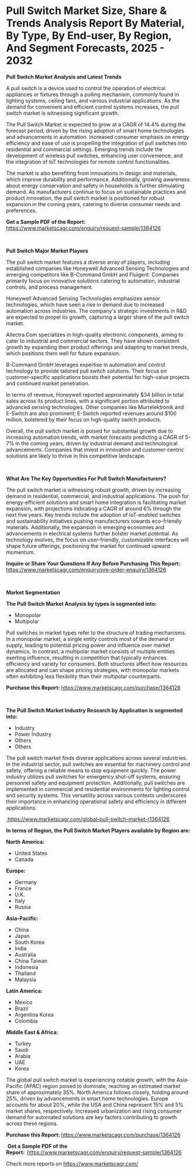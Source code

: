 <p><h1>Pull Switch Market Size, Share & Trends Analysis Report By Material, By Type, By End-user, By Region, And Segment Forecasts, 2025 - 2032</h1></p><p><strong>Pull Switch Market Analysis and Latest Trends</strong></p>
<p><p>A pull switch is a device used to control the operation of electrical appliances or fixtures through a pulling mechanism, commonly found in lighting systems, ceiling fans, and various industrial applications. As the demand for convenient and efficient control systems increases, the pull switch market is witnessing significant growth.</p><p>The Pull Switch Market is expected to grow at a CAGR of 14.4% during the forecast period, driven by the rising adoption of smart home technologies and advancements in automation. Increased consumer emphasis on energy efficiency and ease of use is propelling the integration of pull switches into residential and commercial settings. Emerging trends include the development of wireless pull switches, enhancing user convenience, and the integration of IoT technologies for remote control functionalities. </p><p>The market is also benefiting from innovations in design and materials, which improve durability and performance. Additionally, growing awareness about energy conservation and safety in households is further stimulating demand. As manufacturers continue to focus on sustainable practices and product innovation, the pull switch market is positioned for robust expansion in the coming years, catering to diverse consumer needs and preferences.</p></p>
<p><strong>Get a Sample PDF of the Report:&nbsp;</strong> <a href="https://www.marketscagr.com/enquiry/request-sample/1364126?utm_campaign=1166&utm_medium=2&utm_source=Github&utm_content=ia&utm_term=19022025&utm_id=pull-switch">https://www.marketscagr.com/enquiry/request-sample/1364126</a></p>
<p>&nbsp;</p>
<p><strong>Pull Switch Major Market Players</strong></p>
<p><p>The pull switch market features a diverse array of players, including established companies like Honeywell Advanced Sensing Technologies and emerging competitors like B-Command GmbH and Fluigent. Companies primarily focus on innovative solutions catering to automation, industrial controls, and process management. </p><p>Honeywell Advanced Sensing Technologies emphasizes sensor technologies, which have seen a rise in demand due to increased automation across industries. The company's strategic investments in R&D are expected to propel its growth, capturing a larger share of the pull switch market.</p><p>Allectra.Com specializes in high-quality electronic components, aiming to cater to industrial and commercial sectors. They have shown consistent growth by expanding their product offerings and adapting to market trends, which positions them well for future expansion.</p><p>B-Command GmbH leverages expertise in automation and control technology to provide tailored pull switch solutions. Their focus on customer-specific applications boosts their potential for high-value projects and continued market penetration. </p><p>In terms of revenue, Honeywell reported approximately $34 billion in total sales across its product lines, with a significant portion attributed to advanced sensing technologies. Other companies like Murrelektronik and E-Switch are also prominent; E-Switch reported revenues around $100 million, bolstered by their focus on high-quality switch products. </p><p>Overall, the pull switch market is poised for substantial growth due to increasing automation trends, with market forecasts predicting a CAGR of 5-7% in the coming years, driven by industrial demand and technological advancements. Companies that invest in innovation and customer-centric solutions are likely to thrive in this competitive landscape.</p></p>
<p>&nbsp;</p>
<p><strong>What Are The Key Opportunities For Pull Switch Manufacturers?</strong></p>
<p><p>The pull switch market is witnessing robust growth, driven by increasing demand in residential, commercial, and industrial applications. The push for energy-efficient solutions and smart home integration is facilitating market expansion, with projections indicating a CAGR of around 6% through the next five years. Key trends include the adoption of IoT-enabled switches and sustainability initiatives pushing manufacturers towards eco-friendly materials. Additionally, the expansion in emerging economies and advancements in electrical systems further bolster market potential. As technology evolves, the focus on user-friendly, customizable interfaces will shape future offerings, positioning the market for continued upward momentum.</p></p>
<p><strong>Inquire or Share Your Questions If Any Before Purchasing This Report:</strong> <a href="https://www.marketscagr.com/enquiry/pre-order-enquiry/1364126?utm_campaign=1166&utm_medium=2&utm_source=Github&utm_content=ia&utm_term=19022025&utm_id=pull-switch">https://www.marketscagr.com/enquiry/pre-order-enquiry/1364126</a></p>
<p>&nbsp;</p>
<p><strong>Market Segmentation</strong></p>
<p><strong>The Pull Switch Market Analysis by types is segmented into:</strong></p>
<p><ul><li>Monopolar</li><li>Multipolar</li></ul></p>
<p><p>Pull switches in market types refer to the structure of trading mechanisms. In a monopolar market, a single entity controls most of the demand or supply, leading to potential pricing power and influence over market dynamics. In contrast, a multipolar market consists of multiple entities exerting influence, resulting in competition that typically enhances efficiency and variety for consumers. Both structures affect how resources are allocated and can shape pricing strategies, with monopolar markets often exhibiting less flexibility than their multipolar counterparts.</p></p>
<p><strong>Purchase this Report:&nbsp;</strong><a href="https://www.marketscagr.com/purchase/1364126?utm_campaign=1166&utm_medium=2&utm_source=Github&utm_content=ia&utm_term=19022025&utm_id=pull-switch">https://www.marketscagr.com/purchase/1364126</a></p>
<p>&nbsp;</p>
<p><strong>The Pull Switch Market Industry Research by Application is segmented into:</strong></p>
<p><ul><li>Industry</li><li>Power Industry</li><li>Others</li><li>Others</li></ul></p>
<p><p>The pull switch market finds diverse applications across several industries. In the industrial sector, pull switches are essential for machinery control and safety, offering a reliable means to stop equipment quickly. The power industry utilizes pull switches for emergency shut-off systems, ensuring personnel safety and equipment protection. Additionally, pull switches are implemented in commercial and residential environments for lighting control and security systems. This versatility across various contexts underscores their importance in enhancing operational safety and efficiency in different applications.</p></p>
<p><a href="https://www.marketscagr.com/global-pull-switch-market-r1364126?utm_campaign=1166&utm_medium=2&utm_source=Github&utm_content=ia&utm_term=19022025&utm_id=pull-switch">&nbsp;https://www.marketscagr.com/global-pull-switch-market-r1364126</a></p>
<p><strong>In terms of Region, the Pull Switch Market Players available by Region are:</strong></p>
<p>
    <p> <strong> North America: </strong>
        <ul>
            <li>United States</li>
            <li>Canada</li>
        </ul>
        </p> 
    <p> <strong> Europe: </strong>
        <ul>
            <li>Germany</li>
            <li>France</li>
            <li>U.K.</li>
            <li>Italy</li>
            <li>Russia</li>
        </ul>
        </p> 
    <p> <strong> Asia-Pacific: </strong>
        <ul>
            <li>China</li>
            <li>Japan</li>
            <li>South Korea</li>
            <li>India</li>
            <li>Australia</li>
            <li>China Taiwan</li>
            <li>Indonesia</li>
            <li>Thailand</li>
            <li>Malaysia</li>
        </ul>
        </p> 
    <p> <strong> Latin America: </strong>
        <ul>
            <li>Mexico</li>
            <li>Brazil</li>
            <li>Argentina Korea</li>
            <li>Colombia</li>
        </ul>
        </p> 
    <p> <strong> Middle East & Africa: </strong>
        <ul>
            <li>Turkey</li>
            <li>Saudi</li>
            <li>Arabia</li>
            <li>UAE</li>
            <li>Korea</li>
        </ul>
    </p>
    </p>
<p><p>The global pull switch market is experiencing notable growth, with the Asia-Pacific (APAC) region poised to dominate, reaching an estimated market share of approximately 35%. North America follows closely, holding around 25%, driven by advancements in smart home technologies. Europe accounts for about 20%, while the USA and China represent 15% and 5% market shares, respectively. Increased urbanization and rising consumer demand for automated solutions are key factors contributing to growth across these regions.</p></p>
<p><strong>Purchase this Report: </strong><a href="https://www.marketscagr.com/purchase/1364126?utm_campaign=1166&utm_medium=2&utm_source=Github&utm_content=ia&utm_term=19022025&utm_id=pull-switch">https://www.marketscagr.com/purchase/1364126</a></p>
<p>&nbsp;<strong>Get a Sample PDF of the Report:&nbsp;&nbsp;</strong><a href="https://www.marketscagr.com/enquiry/request-sample/1364126?utm_campaign=1166&utm_medium=2&utm_source=Github&utm_content=ia&utm_term=19022025&utm_id=pull-switch">https://www.marketscagr.com/enquiry/request-sample/1364126</a></p>
<p><strong></strong></p>
<p>Check more reports on <a href="https://www.marketscagr.com/?utm_campaign=1166&utm_medium=2&utm_source=Github&utm_content=ia&utm_term=19022025&utm_id=pull-switch">https://www.marketscagr.com/</a></p>